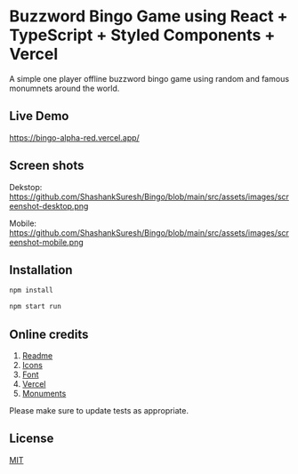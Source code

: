 # Buzzword Bingo Game using React + TypeScript + Styled Components + Vercel 

A simple one player offline buzzword bingo game using random and famous monumnets around the world.

## Live Demo 

https://bingo-alpha-red.vercel.app/

## Screen shots

Dekstop:
https://github.com/ShashankSuresh/Bingo/blob/main/src/assets/images/screenshot-desktop.png

Mobile:
https://github.com/ShashankSuresh/Bingo/blob/main/src/assets/images/screenshot-mobile.png

## Installation

```bash
npm install
```

```bash
npm start run
```

## Online credits

1. [Readme](https://www.makeareadme.com/)
2. [Icons](https://www.flaticon.com/search?word=bingo)
3. [Font](https://fonts.google.com/)
4. [Vercel](https://vercel.com/)
5. [Monuments](https://www.listchallenges.com/150-most-famous-landmarks-in-the-world)

Please make sure to update tests as appropriate.

## License

[MIT](https://choosealicense.com/licenses/mit/)
